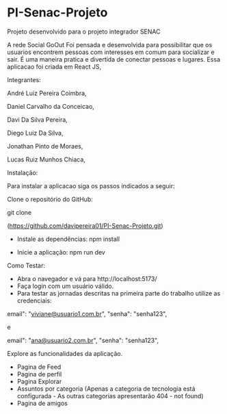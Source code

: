 # PI-Senac-Projeto
Projeto desenvolvido para o projeto integrador SENAC


A rede Social GoOut Foi pensada e desenvolvida para possibilitar que os usuarios encontrem pessoas com interesses em comum para socializar e sair.
É uma maneira pratica e divertida de conectar pessoas e lugares.
Essa aplicacao foi criada em React JS, 

Integrantes:

André Luiz Pereira Coimbra,

Daniel Carvalho da Conceicao,

Davi Da Silva Pereira,

Diego Luiz Da Silva,

Jonathan Pinto de Moraes,

Lucas Ruiz Munhos Chiaca,

Instalação:

Para instalar a aplicacao siga os passos indicados a seguir:

Clone o repositório do GitHub: 

git clone 

(https://github.com/davipereira01/PI-Senac-Projeto.git)

- Instale as dependências: npm install

 - Inicie a aplicação: npm run dev

Como Testar:

- Abra o navegador e vá para http://localhost:5173/
- Faça login com um usuário válido.
- Para testar as jornadas descritas na primeira parte do trabalho utilize as credenciais:

email": "viviane@usuario1.com.br",
"senha": "senha123",

e

email": "ana@usuario2.com.br",
"senha": "senha123",




Explore as funcionalidades da aplicação.

- Pagina de Feed
- Pagina de perfil
- Pagina Explorar
- Assuntos por categoria
(Apenas a categoria de tecnologia está configurada - As outras categorias apresentarão 404 - not found)
- Pagina de amigos



